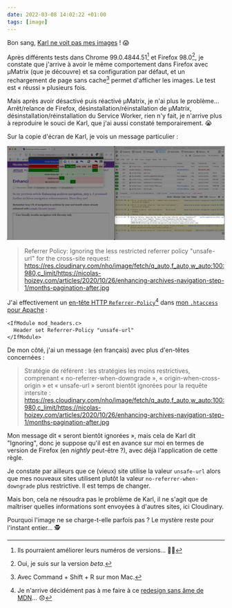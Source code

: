 ```yaml
---
date: 2022-03-08 14:02:22 +01:00
tags: [image]
---
```


Bon sang, [Karl ne voit pas mes images](https://www.la-grange.net/2022/02/24/interrogatoire) ! 😱

Après différents tests dans Chrome 99.0.4844.51[^version] et Firefox 98.0[^beta], je constate que j'arrive à avoir le même comportement dans Firefox avec µMatrix (que je découvre) et sa configuration par défaut, et un rechargement de page sans cache[^macos] permet d'afficher les images. Le test est « réussi » plusieurs fois.

[^version]: Ils pourraient améliorer leurs numéros de versions… 🤷‍♂️

[^beta]: Oui, je suis sur la version *beta*.

[^macos]: Avec <keybd>Command</keybd> + <keybd>Shift</keybd> + <keybd>R</keybd> sur mon Mac.

Mais après avoir désactivé puis réactivé µMatrix, je n'ai plus le problème… Arrêt/relance de Firefox, désinstallation/réinstallation de µMatrix, désinstallation/réinstallation du Service Worker, rien n'y fait, je n'arrive plus à reproduire le souci de Karl, que j'ai aussi constaté temporairement. 😭

Sur la copie d'écran de Karl, je vois un message particulier :

![La copie d'écran de Karl avec un message particulier dans la console](erreur-chargement-image-umatrix.jpg)

> Referrer Policy: Ignoring the less restricted referrer policy "unsafe-url" for the cross-site request: <https://res.cloudinary.com/nho/image/fetch/q_auto,f_auto,w_auto:100:980,c_limit/https://nicolas-hoizey.com/articles/2020/10/26/enhancing-archives-navigation-step-1/months-pagination-after.jpg>

J'ai effectivement un [en-tête HTTP `Referrer-Policy`](https://developer.mozilla.org/en-US/docs/Web/HTTP/Headers/Referrer-Policy)[^mdn] dans [mon `.htaccess` pour Apache](https://github.com/nhoizey/nicolas-hoizey.com/blob/3c517cc9a5a68372a817504ad0de18528fd46af4/src/.htaccess#L420-L428) :

[^mdn]: Je n'arrive décidément pas à me faire à ce [redesign sans âme de MDN](https://hacks.mozilla.org/2022/03/a-new-year-a-new-mdn/)… 😞

```apacheconf
<IfModule mod_headers.c>
  Header set Referrer-Policy "unsafe-url"
</IfModule>
```

De mon côté, j'ai un message (en français) avec plus d'en-têtes concernées :

> Stratégie de référent : les stratégies les moins restrictives, comprenant « no-referrer-when-downgrade », « origin-when-cross-origin » et « unsafe-url » seront bientôt ignorées pour la requête intersite : <https://res.cloudinary.com/nho/image/fetch/q_auto,f_auto,w_auto:100:980,c_limit/https://nicolas-hoizey.com/articles/2020/10/26/enhancing-archives-navigation-step-1/months-pagination-after.jpg>

Mon message dit « seront bientôt ignorées », mais cela de Karl dit "Ignoring", donc je suppose qu'il est en avance sur moi en termes de version de Firefox (en *nightly* peut-être ?), avec déjà l'application de cette règle.

Je constate par ailleurs que ce (vieux) site utilise la valeur `unsafe-url` alors que mes nouveaux sites utilisent plutôt la valeur `no-referrer-when-downgrade` plus restrictive. Il est temps de changer.

Mais bon, cela ne résoudra pas le problème de Karl, il ne s'agit que de maîtriser quelles informations sont envoyées à d'autres sites, ici Cloudinary.

Pourquoi l'image ne se charge-t-elle parfois pas ? Le mystère reste pour l'instant entier… 🕵️
